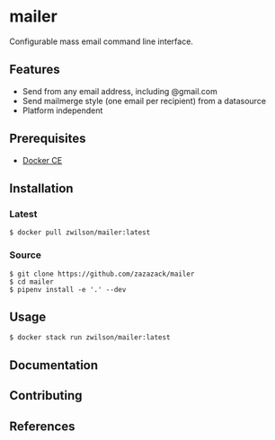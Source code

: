 # mailer

Configurable mass email command line interface.

## Features

-   Send from any email address, including @gmail.com
-   Send mailmerge style (one email per recipient) from a datasource
-   Platform independent

## Prerequisites

-   [Docker CE](https://www.docker.com/get-started)

## Installation

### Latest

    $ docker pull zwilson/mailer:latest

### Source

    $ git clone https://github.com/zazazack/mailer
    $ cd mailer
    $ pipenv install -e '.' --dev

## Usage

    $ docker stack run zwilson/mailer:latest

## Documentation

## Contributing

## References
